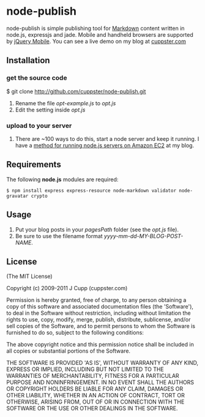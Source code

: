 
# node-publish

  node-publish is simple publishing tool for [Markdown](http://daringfireball.net/projects/markdown/ "Markdown") content written in node.js, expressjs and jade. Mobile and handheld browsers are supported by [jQuery Mobile](http://jquerymobile.com/ "jQuery Mobile"). You can see a live demo on my blog at [cuppster.com](http://cuppster.com)
  
  
## Installation

### get the source code

  $ git clone http://github.com/cuppster/node-publish.git
    
1. Rename the file *opt-example.js* to *opt.js* 
2. Edit the setting inside *opt.js*

### upload to your server

1. There are ~100 ways to do this, start a node server and keep it running. I have a [method for running node.js servers on Amazon EC2](http://cuppster.com/2011/05/12/diy-node-js-server-on-amazon-ec2) at my blog.

## Requirements

The following **node.js** modules are required:

    $ npm install express express-resource node-markdown validator node-gravatar crypto
    
  
## Usage

1. Put your blog posts in your *pagesPath* folder (see the *opt.js* file). 
2. Be sure to use the filename format *yyyy-mm-dd-MY-BLOG-POST-NAME*.


## License 

(The MIT License)

Copyright (c) 2009-2011 J Cupp (cuppster.com)

Permission is hereby granted, free of charge, to any person obtaining
a copy of this software and associated documentation files (the
'Software'), to deal in the Software without restriction, including
without limitation the rights to use, copy, modify, merge, publish,
distribute, sublicense, and/or sell copies of the Software, and to
permit persons to whom the Software is furnished to do so, subject to
the following conditions:

The above copyright notice and this permission notice shall be
included in all copies or substantial portions of the Software.

THE SOFTWARE IS PROVIDED 'AS IS', WITHOUT WARRANTY OF ANY KIND,
EXPRESS OR IMPLIED, INCLUDING BUT NOT LIMITED TO THE WARRANTIES OF
MERCHANTABILITY, FITNESS FOR A PARTICULAR PURPOSE AND NONINFRINGEMENT.
IN NO EVENT SHALL THE AUTHORS OR COPYRIGHT HOLDERS BE LIABLE FOR ANY
CLAIM, DAMAGES OR OTHER LIABILITY, WHETHER IN AN ACTION OF CONTRACT,
TORT OR OTHERWISE, ARISING FROM, OUT OF OR IN CONNECTION WITH THE
SOFTWARE OR THE USE OR OTHER DEALINGS IN THE SOFTWARE.
